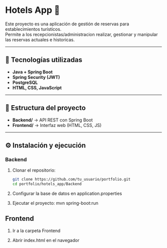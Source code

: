 # Hotels App 🏨

Este proyecto es una aplicación de gestión de reservas para establecimientos turísticos.  
Permite a los recepcionistas/administracion realizar, gestionar y manipular las reservas actuales e historicas.  

---

## 🚀 Tecnologías utilizadas
- **Java + Spring Boot**
- **Spring Security (JWT)**
- **PostgreSQL**
- **HTML, CSS, JavaScript**

---

## 📂 Estructura del proyecto
- **Backend/** → API REST con Spring Boot  
- **Frontend/** → Interfaz web (HTML, CSS, JS)

---

## ⚙️ Instalación y ejecución

### Backend
1. Clonar el repositorio:
   ```bash
   git clone https://github.com/tu_usuario/portfolio.git
   cd portfolio/hotels_app/Backend

2. Configurar la base de datos en application.properties

3. Ejecutar el proyecto: mvn spring-boot:run

## Frontend

1. Ir a la carpeta Frontend

2. Abrir index.html en el navegador
